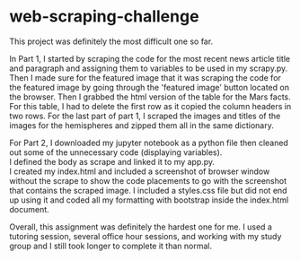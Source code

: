 # web-scraping-challenge

This project was definitely the most difficult one so far. 

In Part 1, I started by scraping the code for the most recent news article title and paragraph and assigning them to variables to be used in my scrapy.py.
Then I made sure for the featured image that it was scraping the code for the featured image by going through the 'featured image' button located on the browser.
Then I grabbed the html version of the table for the Mars facts. For this table, I had to delete the first row as it copied the column headers in two rows. 
For the last part of part 1, I scraped the images and titles of the images for the hemispheres and zipped them all in the same dictionary.

For Part 2, I downloaded my jupyter notebook as a python file then cleaned out some of the unnecessary code (displaying variables).  
I defined the body as scrape and linked it to my app.py.  
I created my index.html and included a screenshot of browser window without the scrape to show the code placements to go with the screenshot that contains the scraped image.
I included a styles.css file but did not end up using it and coded all my formatting with bootstrap inside the index.html document.

Overall, this assignment was definitely the hardest one for me.  I used a tutoring session, several office hour sessions, and working with my study group and I still took longer to complete it than normal.
